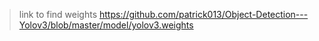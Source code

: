 > link to find weights https://github.com/patrick013/Object-Detection---Yolov3/blob/master/model/yolov3.weights